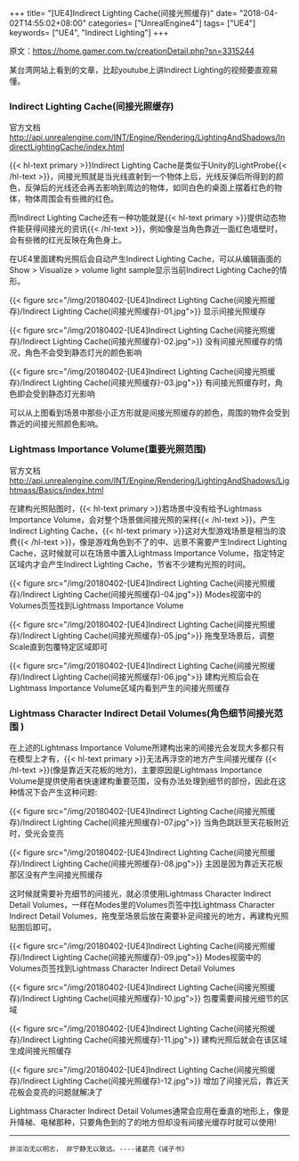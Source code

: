 +++
title= "[UE4]Indirect Lighting Cache(间接光照缓存)"
date= "2018-04-02T14:55:02+08:00"
categories= ["UnrealEngine4"]
tags= ["UE4"]
keywords= ["UE4", "Indirect Lighting"]
+++


原文：https://home.gamer.com.tw/creationDetail.php?sn=3315244

某台湾网站上看到的文章，比起youtube上讲Indirect Lighting的视频要直观易懂。

### Indirect Lighting Cache(间接光照缓存)

官方文档  
http://api.unrealengine.com/INT/Engine/Rendering/LightingAndShadows/IndirectLightingCache/index.html

{{< hl-text primary >}}Indirect Lighting Cache是类似于Unity的LightProbe{{< /hl-text >}}，间接光照就是当光线直射到一个物体上后，光线反弹后所得到的颜色，反弹后的光线还会再去影响到周边的物体，如同白色的桌面上摆着红色的物体，物体周围会有些微的红色。

而Indirect Lighting Cache还有一种功能就是{{< hl-text primary >}}提供动态物件能获得间接光的资讯{{< /hl-text >}}，例如像是当角色靠近一面红色墙壁时，会有些微的红光反映在角色身上。

在UE4里面建构光照后会自动产生Indirect Lighting Cache，可以从编辑画面的Show > Visualize > volume light sample显示当前Indirect Lighting Cache的情形。

{{< figure src="/img/20180402-[UE4]Indirect Lighting Cache(间接光照缓存)/Indirect Lighting Cache(间接光照缓存)-01.jpg">}}
显示间接光照缓存

{{< figure src="/img/20180402-[UE4]Indirect Lighting Cache(间接光照缓存)/Indirect Lighting Cache(间接光照缓存)-02.jpg">}}
没有间接光照缓存的情况，角色不会受到静态灯光的颜色影响

{{< figure src="/img/20180402-[UE4]Indirect Lighting Cache(间接光照缓存)/Indirect Lighting Cache(间接光照缓存)-03.jpg">}}
有间接光照缓存时，角色即会受到静态灯光影响

可以从上图看到场景中那些小正方形就是间接光照缓存的颜色，周围的物件会受到靠近的间接光照颜色影响。

### Lightmass Importance Volume(重要光照范围) 

官方文档  
http://api.unrealengine.com/INT/Engine/Rendering/LightingAndShadows/Lightmass/Basics/index.html

在建构光照贴图时，{{< hl-text primary >}}若场景中没有给予Lightmass Importance Volume，会对整个场景做间接光照的采样{{< /hl-text >}}，产生Indirect Lighting Cache，{{< hl-text primary >}}这对大型游戏场景是相当的浪费{{< /hl-text >}}，像是游戏角色到不了的中、远景不需要产生Indirect Lighting Cache，这时候就可以在场景中置入Lightmass Importance Volume，指定特定区域内才会产生Indirect Lighting Cache，节省不少建构光照的时间。

{{< figure src="/img/20180402-[UE4]Indirect Lighting Cache(间接光照缓存)/Indirect Lighting Cache(间接光照缓存)-04.jpg">}}
Modes视窗中的Volumes页签找到Lightmass Importance Volume

{{< figure src="/img/20180402-[UE4]Indirect Lighting Cache(间接光照缓存)/Indirect Lighting Cache(间接光照缓存)-05.jpg">}}
拖曳至场景后，调整Scale直到包覆特定区域即可

{{< figure src="/img/20180402-[UE4]Indirect Lighting Cache(间接光照缓存)/Indirect Lighting Cache(间接光照缓存)-06.jpg">}}
建构光照后会在Lightmass Importance Volume区域内看到产生的间接光照缓存

### Lightmass Character Indirect Detail Volumes(角色细节间接光范围 )

在上述的Lightmass Importance Volume所建构出来的间接光会发现大多都只有在模型上才有，{{< hl-text primary >}}无法再浮空的地方产生间接光缓存 {{< /hl-text >}}(像是靠近天花板的地方)，主要原因是Lightmass Importance Volume是提供使用者快速建构重要范围，没有办法处理到细节的部份，因此在这种情况下会产生这种问题:

{{< figure src="/img/20180402-[UE4]Indirect Lighting Cache(间接光照缓存)/Indirect Lighting Cache(间接光照缓存)-07.jpg">}}
当角色跳跃至天花板附近时，受光会变亮

{{< figure src="/img/20180402-[UE4]Indirect Lighting Cache(间接光照缓存)/Indirect Lighting Cache(间接光照缓存)-08.jpg">}}
主因是因为靠近天花板那区没有产生间接光照缓存

这时候就需要补充细节的间接光，就必须使用Lightmass Character Indirect Detail Volumes，一样在Modes里的Volumes页签中找Lightmass Character Indirect Detail Volumes，拖曳至场景后放在需要补足间接光的地方，再建构光照贴图后即可。

{{< figure src="/img/20180402-[UE4]Indirect Lighting Cache(间接光照缓存)/Indirect Lighting Cache(间接光照缓存)-09.jpg">}}
Modes视窗中的Volumes页签找到Lightmass Character Indirect Detail Volumes

{{< figure src="/img/20180402-[UE4]Indirect Lighting Cache(间接光照缓存)/Indirect Lighting Cache(间接光照缓存)-10.jpg">}}
包覆需要间接光细节的区域

{{< figure src="/img/20180402-[UE4]Indirect Lighting Cache(间接光照缓存)/Indirect Lighting Cache(间接光照缓存)-11.jpg">}}
建构光照后就会在该区域生成间接光照缓存


{{< figure src="/img/20180402-[UE4]Indirect Lighting Cache(间接光照缓存)/Indirect Lighting Cache(间接光照缓存)-12.jpg">}}
增加了间接光后，靠近天花板会变亮的问题就解决了

Lightmass Character Indirect Detail Volumes通常会应用在垂直的地形上，像是升降梯、电梯那种，只要角色到的了的地方但却没有间接光缓存时就可以使用!

***
`非淡泊无以明志， 非宁静无以致远。----诸葛亮《诫子书》`